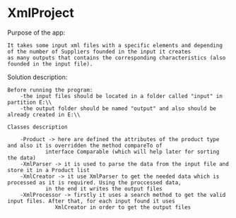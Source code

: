 # XmlProject
Purpose of the app:
	
	It takes some input xml files with a specific elements and depending of the number of Suppliers founded in the input it creates 
	as many outputs that contains the corresponding characteristics (also founded in the input file).

Solution description:

	Before running the program:
		-the input files should be located in a folder called "input" in partition E:\\
		-the output folder should be named "output" and also should be already created in E:\\ 
	
	Classes description

		-Product -> here are defined the attributes of the product type and also it is overridden the method compareTo of
	    		interface Comparable (which will help later for sorting the data)
		-XmlParser -> it is used to parse the data from the input file and store it in a Product list
		-XmlCreator -> it use XmlParser to get the needed data which is processed as it is required. Using the proccessed data,
				in the end it writes the output files
		-XmlProcessor -> firstly it uses a search method to get the valid input files. After that, for each input found it uses
			       XmlCreator in order to get the output files
